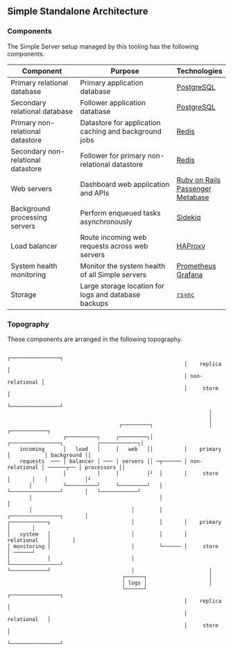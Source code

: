## Simple Standalone Architecture

### Components

The Simple Server setup managed by this tooling has the following components.

| Component                          | Purpose                                               | Technologies                                           |
| ---------                          | -------                                               | ------------                                           |
| Primary relational database        | Primary application database                          | [PostgreSQL][1]                                        |
| Secondary relational database      | Follower application database                         | [PostgreSQL][1]                                        |
| Primary non-relational datastore   | Datastore for application caching and background jobs | [Redis][2]                                             |
| Secondary non-relational datastore | Follower for primary non-relational datastore         | [Redis][2]                                             |
| Web servers                        | Dashboard web application and APIs                    | [Ruby on Rails][3]<br>[Passenger][4]<br>[Metabase][10] |
| Background processing servers      | Perform enqueued tasks asynchronously                 | [Sidekiq][9]                                           |
| Load balancer                      | Route incoming web requests across web servers        | [HAProxy][5]                                           |
| System health monitoring           | Monitor the system health of all Simple servers       | [Prometheus][6]<br>[Grafana][8]                        |
| Storage                            | Large storage location for logs and database backups  | [`rsync`][7]                                           |

### Topography

These components are arranged in the following topography.

```
                                                         ┌────────────────┐
                                                         │    replica     │
                                                         │ non-relational │
                                                         │     store      │
                                                         └────────────────┘
                                                                 │
                                                                 │
                                    ┌─────────┐                  │                     ┌────────────┐
                  ┌──────────┐     ┌─────────┐│          ┌────────────────┐           ┌────────────┐│
    incoming      │   load   │     │   web   ││          │    primary     │           │ background ││
    requests  ─── │ balancer │ ─── │ servers ││ ─┬────── │ non-relational │ ──────┬── │ processors ││
                  │          │     │         │┘  │       │     store      │       │   │            │┘
       │          └──────────┘     └─────────┘   │       └────────────────┘       │   └────────────┘
       │                                         │                                │
       │                                │        │       ┌────────────────┐       │
┌────────────┐                          │        │       │    primary     │       │
│   system   │                          │        │       │   relational   │       │
│ monitoring │                          │        └────── │     store      │ ──────┘
│            │                          │                └────────────────┘
└────────────┘                          │                        │
                                     ┌──────┐                    │
                                     │ logs │                    │
                                     └──────┘            ┌────────────────┐
                                                         │    replica     │
                                                         │   relational   │
                                                         │     store      │
                                                         └────────────────┘
```

  [1]: https://www.postgresql.org/
  [2]: https://redis.io/
  [3]: https://rubyonrails.org/
  [4]: https://www.phusionpassenger.com/
  [5]: http://www.haproxy.org/
  [6]: https://prometheus.io/
  [7]: https://linux.die.net/man/1/rsync
  [8]: https://grafana.com/ 
  [9]: https://github.com/mperham/sidekiq
  [10]: https://metabase.com/
